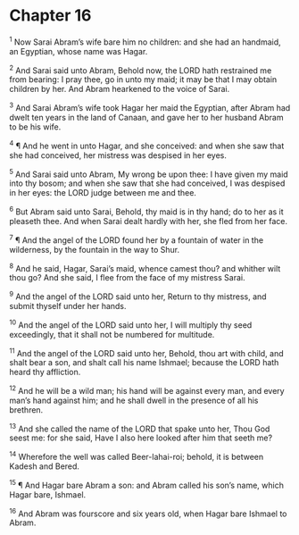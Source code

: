 # Chapter 16

<sup>1</sup> Now Sarai Abram’s wife bare him no children: and she had an handmaid, an Egyptian, whose name was Hagar. 

<sup>2</sup> And Sarai said unto Abram, Behold now, the LORD hath restrained me from bearing: I pray thee, go in unto my maid; it may be that I may obtain children by her. And Abram hearkened to the voice of Sarai. 

<sup>3</sup> And Sarai Abram’s wife took Hagar her maid the Egyptian, after Abram had dwelt ten years in the land of Canaan, and gave her to her husband Abram to be his wife. 

<sup>4</sup> ¶ And he went in unto Hagar, and she conceived: and when she saw that she had conceived, her mistress was despised in her eyes. 

<sup>5</sup> And Sarai said unto Abram, My wrong be upon thee: I have given my maid into thy bosom; and when she saw that she had conceived, I was despised in her eyes: the LORD judge between me and thee. 

<sup>6</sup> But Abram said unto Sarai, Behold, thy maid is in thy hand; do to her as it pleaseth thee. And when Sarai dealt hardly with her, she fled from her face. 

<sup>7</sup> ¶ And the angel of the LORD found her by a fountain of water in the wilderness, by the fountain in the way to Shur. 

<sup>8</sup> And he said, Hagar, Sarai’s maid, whence camest thou? and whither wilt thou go? And she said, I flee from the face of my mistress Sarai. 

<sup>9</sup> And the angel of the LORD said unto her, Return to thy mistress, and submit thyself under her hands. 

<sup>10</sup> And the angel of the LORD said unto her, I will multiply thy seed exceedingly, that it shall not be numbered for multitude. 

<sup>11</sup> And the angel of the LORD said unto her, Behold, thou art with child, and shalt bear a son, and shalt call his name Ishmael; because the LORD hath heard thy affliction. 

<sup>12</sup> And he will be a wild man; his hand will be against every man, and every man’s hand against him; and he shall dwell in the presence of all his brethren. 

<sup>13</sup> And she called the name of the LORD that spake unto her, Thou God seest me: for she said, Have I also here looked after him that seeth me? 

<sup>14</sup> Wherefore the well was called Beer-lahai-roi; behold, it is between Kadesh and Bered. 

<sup>15</sup> ¶ And Hagar bare Abram a son: and Abram called his son’s name, which Hagar bare, Ishmael. 

<sup>16</sup> And Abram was fourscore and six years old, when Hagar bare Ishmael to Abram. 


